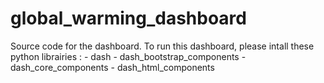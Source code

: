 # global_warming_dashboard

Source code for the dashboard. 
        To run this dashboard, please intall these python librairies :
            - dash
            - dash_bootstrap_components
            - dash_core_components
            - dash_html_components
        